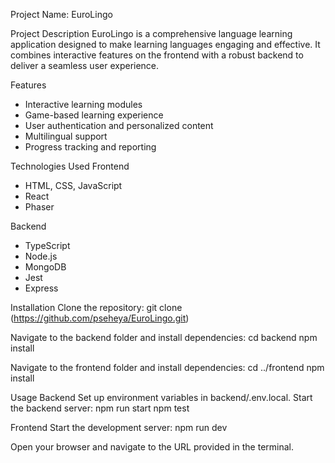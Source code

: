 Project Name: EuroLingo

Project Description
EuroLingo is a comprehensive language learning application designed to make learning languages engaging and effective. It combines interactive features on the frontend with a robust backend to deliver a seamless user experience.

Features
- Interactive learning modules
- Game-based learning experience
- User authentication and personalized content
- Multilingual support
- Progress tracking and reporting

Technologies Used
Frontend
- HTML, CSS, JavaScript
- React
- Phaser

Backend
- TypeScript
- Node.js
- MongoDB
- Jest
- Express

Installation
Clone the repository:
git clone (https://github.com/pseheya/EuroLingo.git)

Navigate to the backend folder and install dependencies:
cd backend
npm install

Navigate to the frontend folder and install dependencies:
cd ../frontend
npm install

Usage
Backend
Set up environment variables in backend/.env.local.
Start the backend server:
npm run start
npm test

Frontend
Start the development server:
npm run dev

Open your browser and navigate to the URL provided in the terminal.
